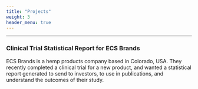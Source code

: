 ```yaml
---
title: "Projects"
weight: 3
header_menu: true
---
```



---
### Clinical Trial Statistical Report for ECS Brands

ECS Brands is a hemp products company based in Colorado, USA. They recently completed a clinical trial for a new product, and wanted a statistical report generated to send to investors, to use in publications, and understand the outcomes of their study. 

<!-- ![Nice picture to make you pay me ;-)](images/pexels-lukas-590016.jpeg) -->

